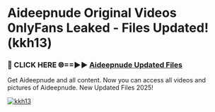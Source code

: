 # Aideepnude Original Videos 0nlyFans Leaked - Files Updated! (kkh13)

<h3>🔴 CLICK HERE 🌐==►► <a href="https://tinyurl.com/y5r63du9" rel="nofollow">Aideepnude Updated Files</a></h3>

Get Aideepnude and all content. Now you can access all videos and pictures of Aideepnude. New Updated Files 2025!

[![kkh13](https://i.imgur.com/UVo9nyh.gif)](https://tinyurl.com/y5r63du9)